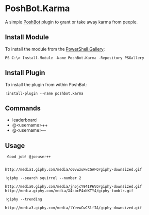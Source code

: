 
# PoshBot.Karma

A simple [PoshBot](https://github.com/poshbotio/PoshBot) plugin to grant or take away karma from people.

## Install Module

To install the module from the [PowerShell Gallery](https://www.powershellgallery.com/):

```
PS C:\> Install-Module -Name PoshBot.Karma -Repository PSGallery
```

## Install Plugin

To install the plugin from within PoshBot:

```
!install-plugin --name poshbot.karma
```

## Commands

- leaderboard
- @\<username>++
- @\<username>--

## Usage

```
 Good job! @joeuser++


http://media1.giphy.com/media/o0vwzuFwCGAFO/giphy-downsized.gif
```

```
!giphy --search squirrel --number 2

http://media0.giphy.com/media/jn5jcY94IP6VO/giphy-downsized.gif
http://media.giphy.com/media/X4sbcP4xNXTY4/giphy-tumblr.gif
```

```
!giphy --trending

http://media3.giphy.com/media/lYevwCwCSlfIA/giphy-downsized.gif
```
